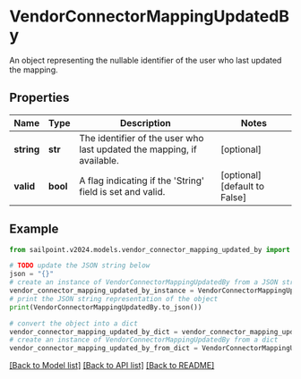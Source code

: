 # VendorConnectorMappingUpdatedBy

An object representing the nullable identifier of the user who last updated the mapping.

## Properties

Name | Type | Description | Notes
------------ | ------------- | ------------- | -------------
**string** | **str** | The identifier of the user who last updated the mapping, if available. | [optional] 
**valid** | **bool** | A flag indicating if the &#39;String&#39; field is set and valid. | [optional] [default to False]

## Example

```python
from sailpoint.v2024.models.vendor_connector_mapping_updated_by import VendorConnectorMappingUpdatedBy

# TODO update the JSON string below
json = "{}"
# create an instance of VendorConnectorMappingUpdatedBy from a JSON string
vendor_connector_mapping_updated_by_instance = VendorConnectorMappingUpdatedBy.from_json(json)
# print the JSON string representation of the object
print(VendorConnectorMappingUpdatedBy.to_json())

# convert the object into a dict
vendor_connector_mapping_updated_by_dict = vendor_connector_mapping_updated_by_instance.to_dict()
# create an instance of VendorConnectorMappingUpdatedBy from a dict
vendor_connector_mapping_updated_by_from_dict = VendorConnectorMappingUpdatedBy.from_dict(vendor_connector_mapping_updated_by_dict)
```
[[Back to Model list]](../README.md#documentation-for-models) [[Back to API list]](../README.md#documentation-for-api-endpoints) [[Back to README]](../README.md)


